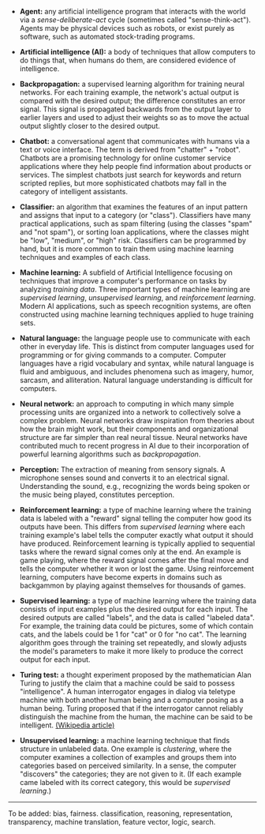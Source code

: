 * **Agent:** any artificial intelligence program that interacts with the world via a _sense-deliberate-act_ cycle (sometimes called "sense-think-act"). Agents may be physical devices such as robots, or exist purely as software, such as automated stock-trading programs.

* **Artificial intelligence (AI):** a body of techniques that allow computers to do things that, when humans do them, are considered evidence of intelligence.

* **Backpropagation:** a supervised learning algorithm for training neural networks. For each training example, the network's actual output is compared with the desired output; the difference constitutes an error signal. This signal is propagated backwards from the output layer to earlier layers and used to adjust their weights so as to move the actual output slightly closer to the desired output.

* **Chatbot:** a conversational agent that communicates with humans via a text or voice interface. The term is derived from "chatter" + "robot". Chatbots are a promising technology for online customer service applications where they help people find information about products or services. The simplest chatbots just search for keywords and return scripted replies, but more sophisticated chatbots may fall in the category of intelligent assistants.

* **Classifier:** an algorithm that examines the features of an input pattern and assigns that input to a category (or "class"). Classifiers have many practical applications, such as spam filtering (using the classes "spam" and "not spam"), or sorting loan applications, where the classes might be "low", "medium", or "high" risk. Classifiers can be programmed by hand, but it is more common to train them using machine learning techniques and examples of each class.

* **Machine learning:** A subfield of Artificial Intelligence focusing on techniques that improve a computer's performance on tasks by analyzing _training data_. Three important types of machine learning are _supervised learning_, _unsupervised learning_, and _reinforcement learning_. Modern AI applications, such as speech recognition systems, are often constructed using machine learning techniques applied to huge training sets.

* **Natural language:** the language people use to communicate with each other in everyday life. This is distinct from computer languages used for programming or for giving commands to a computer. Computer languages have a rigid vocabulary and syntax, while natural language is fluid and ambiguous, and includes phenomena such as imagery, humor, sarcasm, and alliteration. Natural language understanding is difficult for computers.

* **Neural network:** an approach to computing in which many simple processing units are organized into a network to collectively solve a complex problem. Neural networks draw inspiration from theories about how the brain might work, but their components and organizational structure are far simpler than real neural tissue. Neural networks have contributed much to recent progress in AI due to their incorporation of powerful learning algorithms such as _backpropagation_.

* **Perception:** The extraction of meaning from sensory signals. A microphone senses sound and converts it to an electrical signal. Understanding the sound, e.g., recognizing the words being spoken or the music being played, constitutes perception.

* **Reinforcement learning:** a type of machine learning where the training data is labeled with a "reward" signal telling the computer how good its outputs have been. This differs from _supervised learning_ where each training example's label tells the computer exactly what output it should have produced. Reinforcement learning is typically applied to sequential tasks where the reward signal comes only at the end. An example is game playing, where the reward signal comes after the final move and tells the computer whether it won or lost the game. Using reinforcement learning, computers have become experts in domains such as backgammon by playing against themselves for thousands of games.

* **Supervised learning:** a type of machine learning where the training data consists of input examples plus the desired output for each input. The desired outputs are called "labels", and the data is called "labeled data". For example, the training data could be pictures, some of which contain cats, and the labels could be 1 for "cat" or 0 for "no cat". The learning algorithm goes through the training set repeatedly, and slowly adjusts the model's parameters to make it more likely to produce the correct output for each input.

* **Turing test:** a thought experiment proposed by the mathematician Alan Turing to justify the claim that a machine could be said to possess "intelligence". A human interrogator engages in dialog via teletype machine with both another human being and a computer posing as a human being. Turing proposed that if the interrogator cannot reliably distinguish the machine from the human, the machine can be said to be intelligent. [(Wikipedia article)](https://en.wikipedia.org/wiki/Turing_test)

* **Unsupervised learning:** a machine learning technique that finds structure in unlabeled data. One example is _clustering_, where the computer examines a collection of examples and groups them into categories based on perceived similarity. In a sense, the computer "discovers" the categories; they are not given to it. (If each example came labeled with its correct category, this would be _supervised learning_.)


***

To be added: bias, fairness. classification, reasoning, representation, transparency, machine translation, feature vector, logic, search.